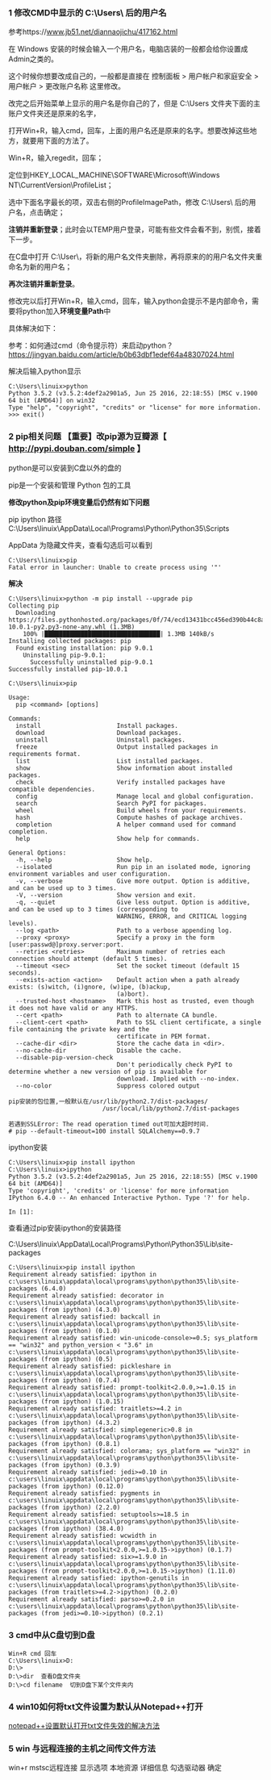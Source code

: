 ### 1 修改CMD中显示的 C:\Users\ 后的用户名

参考https://www.jb51.net/diannaojichu/417162.html

在 Windows 安装的时候会输入一个用户名，电脑店装的一般都会给你设置成Admin之类的。

这个时候你想要改成自己的，一般都是直接在 控制面板 > 用户帐户和家庭安全 > 用户帐户 > 更改账户名称 这里修改。

改完之后开始菜单上显示的用户名是你自己的了，但是 C:\Users 文件夹下面的主账户文件夹还是原来的名字，

打开Win+R，输入cmd，回车，上面的用户名还是原来的名字。想要改掉这些地方，就要用下面的方法了。

Win+R，输入regedit，回车；

定位到HKEY_LOCAL_MACHINE\SOFTWARE\Microsoft\Windows NT\CurrentVersion\ProfileList；

选中下面名字最长的项，双击右侧的ProfileImagePath，修改 C:\Users\ 后的用户名，点击确定；

**注销并重新登录**；此时会以TEMP用户登录，可能有些文件会看不到，别慌，接着下一步。

在C盘中打开 C:\User\，将新的用户名文件夹删除，再将原来的的用户名文件夹重命名为新的用户名；

**再次注销并重新登录**。

修改完以后打开Win+R，输入cmd，回车，输入python会提示不是内部命令，需要将python加入**环境变量Path**中

具体解决如下：

参考：如何通过cmd（命令提示符）来启动python？https://jingyan.baidu.com/article/b0b63dbf1edef64a48307024.html

解决后输入python显示
```
C:\Users\linuix>python
Python 3.5.2 (v3.5.2:4def2a2901a5, Jun 25 2016, 22:18:55) [MSC v.1900 64 bit (AMD64)] on win32
Type "help", "copyright", "credits" or "license" for more information.
>>> exit()
```
### 2 pip相关问题   【重要】改pip源为豆瓣源【 http://pypi.douban.com/simple 】
python是可以安装到C盘以外的盘的

pip是一个安装和管理 Python 包的工具

**修改python及pip环境变量后仍然有如下问题**

pip ipython 路径C:\Users\linuix\AppData\Local\Programs\Python\Python35\Scripts

AppData  为隐藏文件夹，查看勾选后可以看到

```
C:\Users\linuix>pip
Fatal error in launcher: Unable to create process using '"'
```
**解决**
```
C:\Users\linuix>python -m pip install --upgrade pip
Collecting pip
  Downloading https://files.pythonhosted.org/packages/0f/74/ecd13431bcc456ed390b44c8a6e917c1820365cbebcb6a8974d1cd045ab4/pip-10.0.1-py2.py3-none-any.whl (1.3MB)
    100% |████████████████████████████████| 1.3MB 140kB/s
Installing collected packages: pip
  Found existing installation: pip 9.0.1
    Uninstalling pip-9.0.1:
      Successfully uninstalled pip-9.0.1
Successfully installed pip-10.0.1
```
```
C:\Users\linuix>pip

Usage:
  pip <command> [options]

Commands:
  install                     Install packages.
  download                    Download packages.
  uninstall                   Uninstall packages.
  freeze                      Output installed packages in requirements format.
  list                        List installed packages.
  show                        Show information about installed packages.
  check                       Verify installed packages have compatible dependencies.
  config                      Manage local and global configuration.
  search                      Search PyPI for packages.
  wheel                       Build wheels from your requirements.
  hash                        Compute hashes of package archives.
  completion                  A helper command used for command completion.
  help                        Show help for commands.

General Options:
  -h, --help                  Show help.
  --isolated                  Run pip in an isolated mode, ignoring environment variables and user configuration.
  -v, --verbose               Give more output. Option is additive, and can be used up to 3 times.
  -V, --version               Show version and exit.
  -q, --quiet                 Give less output. Option is additive, and can be used up to 3 times (corresponding to
                              WARNING, ERROR, and CRITICAL logging levels).
  --log <path>                Path to a verbose appending log.
  --proxy <proxy>             Specify a proxy in the form [user:passwd@]proxy.server:port.
  --retries <retries>         Maximum number of retries each connection should attempt (default 5 times).
  --timeout <sec>             Set the socket timeout (default 15 seconds).
  --exists-action <action>    Default action when a path already exists: (s)witch, (i)gnore, (w)ipe, (b)ackup,
                              (a)bort).
  --trusted-host <hostname>   Mark this host as trusted, even though it does not have valid or any HTTPS.
  --cert <path>               Path to alternate CA bundle.
  --client-cert <path>        Path to SSL client certificate, a single file containing the private key and the
                              certificate in PEM format.
  --cache-dir <dir>           Store the cache data in <dir>.
  --no-cache-dir              Disable the cache.
  --disable-pip-version-check
                              Don't periodically check PyPI to determine whether a new version of pip is available for
                              download. Implied with --no-index.
  --no-color                  Suppress colored output
```
```
pip安装的包位置,一般默认在/usr/lib/python2.7/dist-packages/
                          /usr/local/lib/python2.7/dist-packages

若遇到SSLError: The read operation timed out可加大超时时间.
# pip --default-timeout=100 install SQLAlchemy==0.9.7
```
ipython安装
```
C:\Users\linuix>pip install ipython
C:\Users\linuix>ipython
Python 3.5.2 (v3.5.2:4def2a2901a5, Jun 25 2016, 22:18:55) [MSC v.1900 64 bit (AMD64)]
Type 'copyright', 'credits' or 'license' for more information
IPython 6.4.0 -- An enhanced Interactive Python. Type '?' for help.

In [1]:
```
查看通过pip安装ipython的安装路径

C:\Users\linuix\AppData\Local\Programs\Python\Python35\Lib\site-packages
```
C:\Users\linuix>pip install ipython
Requirement already satisfied: ipython in c:\users\linuix\appdata\local\programs\python\python35\lib\site-packages (6.4.0)
Requirement already satisfied: decorator in c:\users\linuix\appdata\local\programs\python\python35\lib\site-packages (from ipython) (4.3.0)
Requirement already satisfied: backcall in c:\users\linuix\appdata\local\programs\python\python35\lib\site-packages (from ipython) (0.1.0)
Requirement already satisfied: win-unicode-console>=0.5; sys_platform == "win32" and python_version < "3.6" in c:\users\linuix\appdata\local\programs\python\python35\lib\site-packages (from ipython) (0.5)
Requirement already satisfied: pickleshare in c:\users\linuix\appdata\local\programs\python\python35\lib\site-packages (from ipython) (0.7.4)
Requirement already satisfied: prompt-toolkit<2.0.0,>=1.0.15 in c:\users\linuix\appdata\local\programs\python\python35\lib\site-packages (from ipython) (1.0.15)
Requirement already satisfied: traitlets>=4.2 in c:\users\linuix\appdata\local\programs\python\python35\lib\site-packages (from ipython) (4.3.2)
Requirement already satisfied: simplegeneric>0.8 in c:\users\linuix\appdata\local\programs\python\python35\lib\site-packages (from ipython) (0.8.1)
Requirement already satisfied: colorama; sys_platform == "win32" in c:\users\linuix\appdata\local\programs\python\python35\lib\site-packages (from ipython) (0.3.9)
Requirement already satisfied: jedi>=0.10 in c:\users\linuix\appdata\local\programs\python\python35\lib\site-packages (from ipython) (0.12.0)
Requirement already satisfied: pygments in c:\users\linuix\appdata\local\programs\python\python35\lib\site-packages (from ipython) (2.2.0)
Requirement already satisfied: setuptools>=18.5 in c:\users\linuix\appdata\local\programs\python\python35\lib\site-packages (from ipython) (38.4.0)
Requirement already satisfied: wcwidth in c:\users\linuix\appdata\local\programs\python\python35\lib\site-packages (from prompt-toolkit<2.0.0,>=1.0.15->ipython) (0.1.7)
Requirement already satisfied: six>=1.9.0 in c:\users\linuix\appdata\local\programs\python\python35\lib\site-packages (from prompt-toolkit<2.0.0,>=1.0.15->ipython) (1.11.0)
Requirement already satisfied: ipython-genutils in c:\users\linuix\appdata\local\programs\python\python35\lib\site-packages (from traitlets>=4.2->ipython) (0.2.0)
Requirement already satisfied: parso>=0.2.0 in c:\users\linuix\appdata\local\programs\python\python35\lib\site-packages (from jedi>=0.10->ipython) (0.2.1)
```
### 3 cmd中从C盘切到D盘
```
Win+R cmd 回车
C:\Users\linuix>D:
D:\>
D:\>dir  查看D盘文件夹
D:\>cd filename  切到D盘下某个文件夹内
```
### 4 win10如何将txt文件设置为默认从Notepad++打开

[notepad++设置默认打开txt文件失效的解决方法](https://www.cnblogs.com/zsy/p/5951680.html)

### 5 win 与远程连接的主机之间传文件方法

win+r  mstsc远程连接     显示选项    本地资源   详细信息  勾选驱动器   确定 
